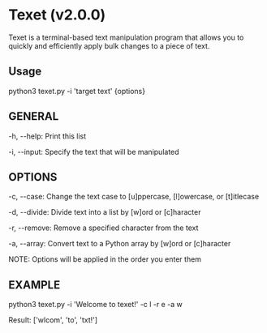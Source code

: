 # Texet (v2.0.0)
Texet is a terminal-based text manipulation program that allows you to quickly and efficiently apply bulk changes to a piece of text.


## Usage

python3 texet.py -i 'target text' {options}
    
## GENERAL

-h, --help: Print this list

-i, --input: Specify the text that will be manipulated
    
## OPTIONS

-c, --case: Change the text case to [u]ppercase, [l]owercase, or [t]itlecase

-d, --divide: Divide text into a list by [w]ord or [c]haracter

-r, --remove: Remove a specified character from the text

-a, --array: Convert text to a Python array by [w]ord or [c]haracter

NOTE: Options will be applied in the order you enter them

## EXAMPLE

python3 texet.py -i 'Welcome to texet!' -c l -r e -a w

Result: ['wlcom', 'to', 'txt!']
